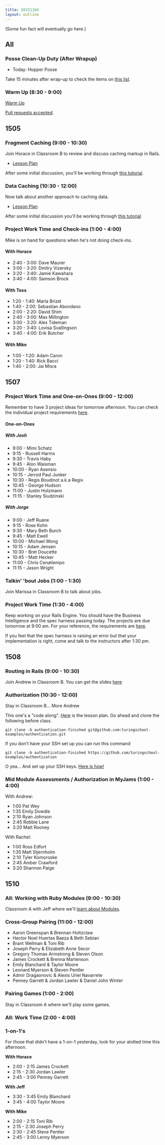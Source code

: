 ```yaml
---
title: 20151104
layout: outline
---
```


(Some fun fact will eventually go here.)

## All

### Posse Clean-Up Duty (After Wrapup)

* Today: Hopper Posse

Take 15 minutes after wrap-up to check the items on [this list](https://gist.github.com/rwarbelow/f5cfe4333402d043ef2e).

### Warm Up (8:30 - 9:00)

[Warm Up](https://thewarmup.herokuapp.com)

[Pull requests accepted](https://github.com/mikedao/the-warm-up).


## 1505

### Fragment Caching (9:00 - 10:30)

Join Horace in Classroom B to review and discuss caching markup in Rails.

* [Lesson Plan](https://github.com/turingschool/lesson_plans/blob/master/ruby_04-apis_and_scalability/key_based_caching.markdown)

After some initial discussion, you'll be working through [this tutorial](https://github.com/turingschool/lesson_plans/blob/master/ruby_04-apis_and_scalability/key_based_caching.markdown).

### Data Caching (10:30 - 12:00)

Now talk about another approach to caching data.

* [Lesson Plan](https://github.com/turingschool/lesson_plans/blob/master/ruby_04-apis_and_scalability/caching_data.markdown)

After some initial discussion you'll be working through
[this tutorial](http://tutorials.jumpstartlab.com/topics/performance/caching_data.html)

### Project Work Time and Check-ins (1:00 - 4:00)

Mike is on hand for questions when he's not doing check-ins.

#### With Horace

- 2:40 - 3:00: Dave Maurer
- 3:00 - 3:20: Dmitry Vizersky
- 3:20 - 3:40: Jamie Kawahara
- 3:40 - 4:00: Samson Brock

#### With Tess

- 1:20 - 1:40: Marla Brizel
- 1:40 - 2:00: Sebastian Abondano
- 2:00 - 2:20: David Shim
- 2:40 - 3:00: Max Millington
- 3:00 - 3:20: Alex Tideman
- 3:20 - 3:40: Lovisa Svallingson
- 3:40 - 4:00: Erik Butcher

#### With Mike

- 1:00 - 1:20: Adam Caron
- 1:20 - 1:40: Rick Bacci
- 1:40 - 2:00: Jai Misra


## 1507

### Project Work Time and One-on-Ones (9:00 - 12:00)

Remember to have 3 project ideas for tomorrow afternoon. You can check the individual project requirements [here](https://github.com/turingschool/lesson_plans/blob/master/ruby_03-professional_rails_applications/self_directed_project.md).

#### One-on-Ones

##### With Josh

* 9:00 - Mimi Schatz
* 9:15 - Russell Harms
* 9:30 - Travis Haby
* 9:45 - Alon Waisman
* 10:00 - Ryan Asensio
* 10:15 - Jerrod Paul Junker
* 10:30 - Regis Boudinot a.k.a Regix
* 10:45 - George Hudson
* 11:00 - Justin Holzmann
* 11:15 - Stanley Siudzinski

##### With Jorge

* 9:00 - Jeff Ruane
* 9:15 - Rose Kohn
* 9:30 - Mary Beth Burch
* 9:45 - Matt Ewell
* 10:00 - Michael Wong
* 10:15 - Adam Jensen
* 10:30 - Bret Doucette
* 10:45 - Matt Hecker
* 11:00 - Chris Cenatiempo
* 11:15 - Jason Wright

### Talkin' 'bout Jobs (1:00 - 1:30)

Join Marissa in Classroom B to talk about jobs.

### Project Work Time (1:30 - 4:00)

Keep working on your Rails Engine. You should have the Business Intelligence and the spec harness passing today. The projects are due tomorrow at 9:00 am. For your reference, the requirements are [here](https://github.com/turingschool/lesson_plans/blob/master/ruby_03-professional_rails_applications/rails_engine.md).

If you feel that the spec harness is raising an error but that your implementation is right, come and talk to the instructors after 1:30 pm.

## 1508

### Routing in Rails (9:00 - 10:30)

Join Andrew in Classroom B. You can get the slides [here](https://github.com/turingschool/lesson_plans/blob/master/ruby_02-web_applications_with_ruby/routing_in_rails.markdown)

### Authorization (10:30 - 12:00)

Stay in Classroom B... More Andrew

This one's a "code along". [Here](https://github.com/turingschool/lesson_plans/blob/master/ruby_02-web_applications_with_ruby/authorization.markdown) is the lesson plan. Go ahead and clone the following before class.

```
git clone -b authentication-finished git@github.com:turingschool-examples/authentication.git
```

If you don't have your SSH set up you can run this command

```
git clone -b authentication-finished https://github.com/turingschool-examples/authentication
```

O yea... And set up your SSH keys. [Here is how!](https://help.github.com/articles/generating-ssh-keys/)


### Mid Module Assessments / Authorization in MyJams (1:00 - 4:00)

With Andrew:

* 1:00 Pat Wey
* 1:35 Emily Dowdle
* 2:10 Ryan Johnson
* 2:45 Robbie Lane
* 3:20 Matt Rooney

With Rachel:

* 1:00 Ross Edfort
* 1:35 Matt Stjernholm
* 2:10 Tyler Komoroske
* 2:45 Amber Crawford
* 3:20 Shannon Paige

## 1510

### All: Working with Ruby Modules (9:00 - 10:30)

Classroom A with Jeff where we'll [learn about Modules](https://github.com/turingschool/lesson_plans/blob/master/ruby_01-object_oriented_programming_with_ruby/modules.markdown).

### Cross-Group Pairing (11:00 - 12:00)

* Aaron Greenspan & Brennan Holtzclaw
* Hector Noel Huertas Baeza & Beth Sebian
* Brant Wellman & Toni Rib
* Joseph Perry & Elizabeth Anne Secor
* Gregory Thomas Armstrong & Steven Olson
* James Crockett & Brenna Martenson
* Emily Blanchard & Taylor Moore
* Leonard Myerson & Steven Pentler
* Admir Dragaonovic & Alexis Uriel Navarrete
* Penney Garrett & Jordan Lawler & Daniel John Winter

### Pairing Games (1:00 - 2:00)

Stay in Classroom A where we'll play some games.

### All: Work Time (2:00 - 4:00)


### 1-on-1's

For those that didn't have a 1-on-1 yesterday,
look for your alotted time this afternoon.


__With Horace__

* 2:00 - 2:15 James Crockett
* 2:15 - 2:30 Jordan Lawler
* 2:45 - 3:00 Penney Garrett

__With Jeff__

* 3:30 - 3:45 Emily Blanchard
* 3:45 - 4:00 Taylor Moore

__With Mike__

* 2:00 - 2:15 Toni Rib
* 2:15 - 2:30 Joseph Perry
* 2:30 - 2:45 Steve Pentler
* 2:45 - 3:00 Lenny Myerson
